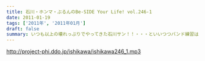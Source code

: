 ```yaml
---
title: 石川・ホンマ・ぶるんのBe-SIDE Your Life! vol.246-1
date: 2011-01-19
tags: ['2011年', '2011年01月']
draft: false
summary: いつも以上の壊れっぷりでやってきた石川サン！！・・・といいつつバンド練習は佳境のようでホンマさんへの態度もちょいと違う気が・・・NAMAE
---
```


http://project-phi.ddo.jp/ishikawa/ishikawa246_1.mp3
